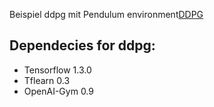 Beispiel ddpg mit Pendulum environment[DDPG](https://pemami4911.github.io/blog/2016/08/21/ddpg-rl.html)

## Dependecies for ddpg:

- Tensorflow 1.3.0 
- Tflearn 0.3
- OpenAI-Gym 0.9
